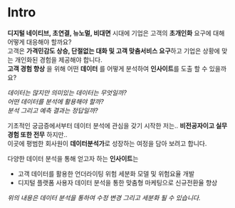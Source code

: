 # Intro
**디지털 네이티브, 초연결, 뉴노멀, 비대면** 시대에 기업은 고객의 **초개인화** 요구에 대해 어떻게 대응해야 할까요?      
고객은 **가격민감도 상승, 단절없는 대화 및 고객 맞춤서비스 요구**하고 기업은 상황에 맞는 개인화된 경험을 제공해야 합니다.      
**고객 경험 향상** 을 위해 어떤 **데이터** 를 어떻게 분석하여 **인사이트**를 도출 할 수 있을까요?      

*데이터는 많지만 의미있는 데이터는 무엇일까?*         
*어떤 데이터를 분석에 활용해야 할까?*             
*분석 그리고 예측 결과는 정답일까?*       

기초적인 궁금증에서부터 데이터 분석에 관심을 갖기 시작한 저는.. **비전공자이고 실무경험 또한 전무** 하지만..          
이곳에 평범한 회사원이 **데이터분석가**로 성장하는 여정을 담아 보려고 합니다.        

다양한 데이터 분석을 통해 얻고자 하는 **인사이트**는

* 고객 데이터를 활용한 언더라이팅 위험 세분화 모델 및 위험요율 개발 
* 디지털 플랫폼 사용자 데이터 분석을 통한 맞춤형 마케팅으로 신규전환율 향상      

*위의 내용은 데이터 분석을 통하여 수정 변경 그리고 세분화 될 수 있습니다.*    



